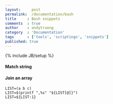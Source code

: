 ```yaml
---
layout:     post
permalink:  /documentation/bash
title     : Bash snippets
comments  : true
author    : andytruong
category  : 'Documentation'
tags      : ['tools', 'scriptings', 'snippets']
published: true
---
```


{% include JB/setup %}

#### Match string

  <script src="https://gist.github.com/3683087.js?file=match-string.bash">
  </script>

#### Join an array

	LIST=(a b c)
	LIST=$(printf ",%s" "${LIST[@]}")
    LIST=${LIST:1}

